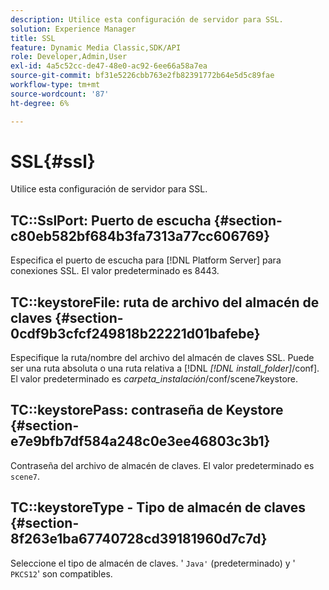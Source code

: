 ```yaml
---
description: Utilice esta configuración de servidor para SSL.
solution: Experience Manager
title: SSL
feature: Dynamic Media Classic,SDK/API
role: Developer,Admin,User
exl-id: 4a5c52cc-de47-48e0-ac92-6ee66a58a7ea
source-git-commit: bf31e5226cbb763e2fb82391772b64e5d5c89fae
workflow-type: tm+mt
source-wordcount: '87'
ht-degree: 6%

---
```


# SSL{#ssl}

Utilice esta configuración de servidor para SSL.

## TC::SslPort: Puerto de escucha {#section-c80eb582bf684b3fa7313a77cc606769}

Especifica el puerto de escucha para [!DNL Platform Server] para conexiones SSL. El valor predeterminado es 8443.

## TC::keystoreFile: ruta de archivo del almacén de claves {#section-0cdf9b3cfcf249818b22221d01bafebe}

Especifique la ruta/nombre del archivo del almacén de claves SSL. Puede ser una ruta absoluta o una ruta relativa a [!DNL *[!DNL install_folder]*/conf]. El valor predeterminado es *carpeta_instalación*/conf/scene7keystore.

## TC::keystorePass: contraseña de Keystore {#section-e7e9bfb7df584a248c0e3ee46803c3b1}

Contraseña del archivo de almacén de claves. El valor predeterminado es `scene7`.

## TC::keystoreType - Tipo de almacén de claves {#section-8f263e1ba67740728cd39181960d7c7d}

Seleccione el tipo de almacén de claves. &#39; `Java'` (predeterminado) y &#39; `PKCS12`&#39; son compatibles.
